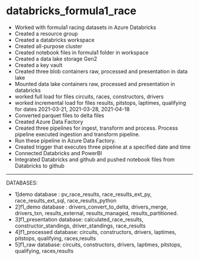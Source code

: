 # databricks_formula1_race
- Worked with formula1 racing datasets in Azure Databricks
- Created a resource group
- Created a databricks workspace 
- Created all-purpose cluster 
- Created notebook files in formula1 folder in workspace
- Created a data lake storage Gen2
- Created a key vault
- Created three blob containers raw, processed and presentation in data lake
- Mounted data lake containers raw, processed and presentation in databricks
- worked full load for files circuits, races, constructors, drivers
- worked incremental load for files results, pitstops, laptimes, qualifying for dates 2021-03-21, 2021-03-28, 2021-04-18 
- Converted parquet files to delta files 
- Created Azure Data Factory
- Created three pipelines for ingest, transform and process. Process pipeline executed ingestion and transform pipeline.
- Run these pipeline in Azure Data Factory.
- Created trigger that executes three pipeline at a specified date and time 
- Connected Databricks and PowerBI 
- Integrated Databricks and github and pushed notebook files from Databricks to github 
---------------------------------------------------------------------------------------
DATABASES:
- 1]demo database   : 
pv_race_results, race_results_ext_py, race_results_ext_sql, race_results_python
- 2]f1_demo database :
drivers_convert_to_delta, drivers_merge, drivers_txn, results_external, results_managed, results_partitioned.
- 3]f1_presentation database:
calculated_race_results, constructor_standings, driver_standings, race_results
- 4]f1_processed database:
circuits, constructors, drivers, laptimes, pitstops, qualifying, races,results 
- 5]f1_raw database:
circuits, constructors, drivers, laptimes, pitstops, qualifying, races,results 
